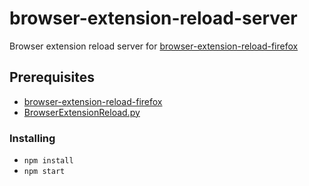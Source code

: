 # browser-extension-reload-server

Browser extension reload server for [browser-extension-reload-firefox](https://github.com/thoughtsunificator/browser-extension-reload-firefox)

## Prerequisites

- [browser-extension-reload-firefox](https://github.com/thoughtsunificator/browser-extension-reload-firefox/)
- [BrowserExtensionReload.py](https://gist.github.com/thoughtsunificator/64f5574a601cbdf4722aa32d2e1b2aff)

### Installing

- ```npm install```
- ```npm start```

